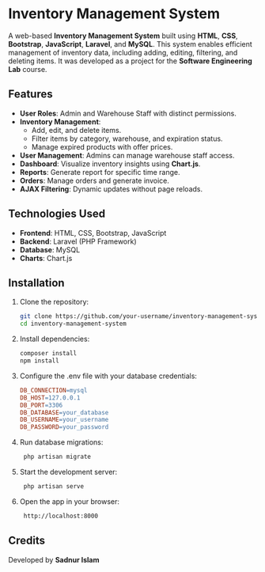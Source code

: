 # Inventory Management System

A web-based **Inventory Management System** built using **HTML**, **CSS**, **Bootstrap**, **JavaScript**, **Laravel**, and **MySQL**. This system enables efficient management of inventory data, including adding, editing, filtering, and deleting items. It was developed as a project for the **Software Engineering Lab** course.

## Features

- **User Roles**: Admin and Warehouse Staff with distinct permissions.
- **Inventory Management**:
  - Add, edit, and delete items.
  - Filter items by category, warehouse, and expiration status.
  - Manage expired products with offer prices.
- **User Management**: Admins can manage warehouse staff access.
- **Dashboard**: Visualize inventory insights using **Chart.js**.
- **Reports**: Generate report for specific time range.
- **Orders**: Manage orders and generate invoice.
- **AJAX Filtering**: Dynamic updates without page reloads.

## Technologies Used

- **Frontend**: HTML, CSS, Bootstrap, JavaScript
- **Backend**: Laravel (PHP Framework)
- **Database**: MySQL
- **Charts**: Chart.js

## Installation

1. Clone the repository:

   ```bash
   git clone https://github.com/your-username/inventory-management-system.git
   cd inventory-management-system

2. Install dependencies:
    ```bash
    composer install
    npm install

3. Configure the .env file with your database credentials:
    ```makefile
    DB_CONNECTION=mysql
    DB_HOST=127.0.0.1
    DB_PORT=3306
    DB_DATABASE=your_database
    DB_USERNAME=your_username
    DB_PASSWORD=your_password

4. Run database migrations:
   ```bash
    php artisan migrate
   
5. Start the development server:
   ```bash
    php artisan serve
   
5. Open the app in your browser:
   ```bash
    http://localhost:8000

## Credits
Developed by <b>Sadnur Islam </b>
